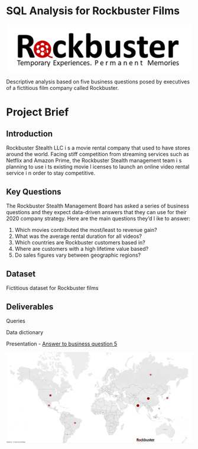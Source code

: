 # SQL Analysis for Rockbuster Films

<p align="center"><img src="Rockbusterlogo-white.png" alt="Rockbuster logo"></p>
Descriptive analysis based on five business questions posed by executives of a fictitious film company called Rockbuster.

# Project Brief
## Introduction
Rockbuster Stealth LLC i s a movie rental company that used to have stores around the
world. Facing stiff competition from streaming services such as Netflix and Amazon Prime,
the Rockbuster Stealth management team i s planning to use i ts existing movie l icenses to
launch an online video rental service i n order to stay competitive.

## Key Questions
The Rockbuster Stealth Management Board has asked a series of business questions and
they expect data-driven answers that they can use for their 2020 company strategy. Here are
the main questions they’d l ike to answer:
  <ol>
    <li> Which movies contributed the most/least to revenue gain?</li>
    <li> What was the average rental duration for all videos?</li>
    <li> Which countries are Rockbuster customers based in?</li>
    <li> Where are customers with a high lifetime value based?</li>
    <li> Do sales figures vary between geographic regions?</li>
  </ol>
  
## Dataset
Fictitious dataset for Rockbuster films

## Deliverables

Queries

Data dictionary 

Presentation - [Answer to business question 5](https://public.tableau.com/app/profile/kensuke2842/viz/TopCountriesandTotalPayments/BQ5-Top_Countries)
<p align="center"><img src="tableau.png" alt="Rockbuster logo"></p>
